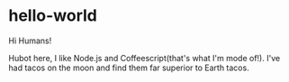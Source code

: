 # hello-world

Hi Humans!

Hubot here, I like Node.js and Coffeescript(that's what I'm mode of!).
I've had tacos on the moon and find them far superior to Earth tacos.
